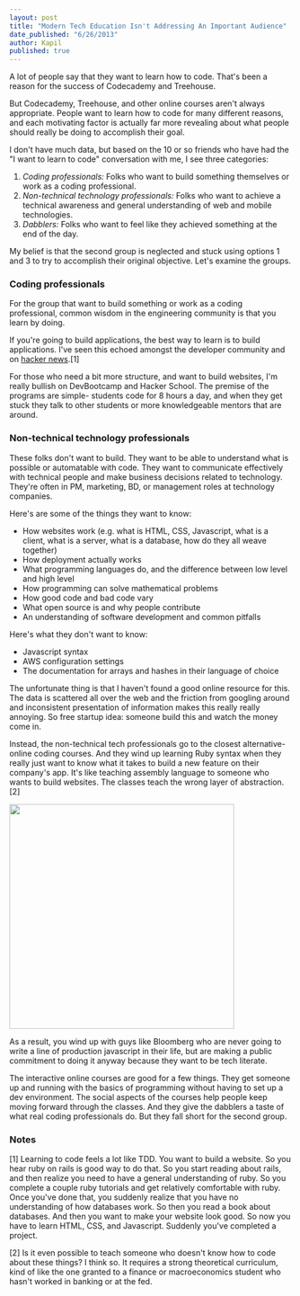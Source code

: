 ```yaml
---
layout: post
title: "Modern Tech Education Isn't Addressing An Important Audience"
date_published: "6/26/2013"
author: Kapil
published: true
---
```


A lot of people say that they want to learn how to code. That's been a reason for the success of Codecademy and Treehouse.

But Codecademy, Treehouse, and other online courses aren't always appropriate. People want to learn how to code for many different reasons, and each motivating factor is actually far more revealing about what people should really be doing to accomplish their goal.

I don't have much data, but based on the 10 or so friends who have had the "I want to learn to code" conversation with me, I see three categories:

1. *Coding professionals:* Folks who want to build something themselves or work as a coding professional.
2. *Non-technical technology professionals:* Folks who want to achieve a technical awareness and general understanding of web and mobile technologies.
3. *Dabblers:* Folks who want to feel like they achieved something at the end of the day.

My belief is that the second group is neglected and stuck using options 1 and 3 to try to accomplish their original objective. Let's examine the groups.

### Coding professionals

For the group that want to build something or work as a coding professional, common wisdom in the engineering community is that you learn by doing.

If you're going to build applications, the best way to learn is to build applications. I've seen this echoed amongst the developer community and on [hacker news](https://news.ycombinator.com/item?id=3007945).\[1\]

For those who need a bit more structure, and want to build websites, I'm really bullish on DevBootcamp and Hacker School. The premise of the programs are simple- students code for 8 hours a day, and when they get stuck they talk to other students or more knowledgeable mentors that are around.

### Non-technical technology professionals

These folks don't want to build. They want to be able to understand what is possible or automatable with code. They want to communicate effectively with technical people and make business decisions related to technology. They're often in PM, marketing, BD, or management roles at technology companies.

Here's are some of the things they want to know:
- How websites work (e.g. what is HTML, CSS, Javascript, what is a client, what is a server, what is a database, how do they all weave together)
- How deployment actually works
- What programming languages do, and the difference between low level and high level
- How programming can solve mathematical problems
- How good code and bad code vary
- What open source is and why people contribute
- An understanding of software development and common pitfalls

Here's what they don't want to know:
- Javascript syntax
- AWS configuration settings
- The documentation for arrays and hashes in their language of choice

The unfortunate thing is that I haven't found a good online resource for this. The data is scattered all over the web and the friction from googling around and inconsistent presentation of information makes this really really annoying. So free startup idea: someone build this and watch the money come in.

Instead, the non-technical tech professionals go to the closest alternative- online coding courses. And they wind up learning Ruby syntax when they really just want to know what it takes to build a new feature on their company's app. It's like teaching assembly language to someone who wants to build websites. The classes teach the wrong layer of abstraction. \[2\]

<img src="/bloomberg.png" width="400px">

As a result, you wind up with guys like Bloomberg who are never going to write a line of production javascript in their life, but are making a public commitment to doing it anyway because they want to be tech literate.

The interactive online courses are good for a few things. They get someone up and running with the basics of programming without having to set up a dev environment. The social aspects of the courses help people keep moving forward through the classes. And they give the dabblers a taste of what real coding professionals do. But they fall short for the second group.


### Notes


\[1\] Learning to code feels a lot like TDD. You want to build a website. So you hear ruby on rails is good way to do that. So you start reading about rails, and then realize you need to have a general understanding of ruby. So you complete a couple ruby tutorials and get relatively comfortable with ruby. Once you've done that, you suddenly realize that you have no understanding of how databases work. So then you read a book about databases. And then you want to make your website look good. So now you have to learn HTML, CSS, and Javascript. Suddenly you've completed a project.

\[2\] Is it even possible to teach someone who doesn't know how to code about these things? I think so. It requires a strong theoretical curriculum, kind of like the one granted to a finance or macroeconomics student who hasn't worked in banking or at the fed.
